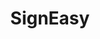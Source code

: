 ---
blog: https://getsigneasy.com/blog
facebook: https://facebook.com/getsigneasy
instagram: https://instagram.com/signeasy
linkedin: https://linkedin.com/company/signeasy
logohandle: getsigneasy
sort: signeasy
title: SignEasy
twitter: https://x.com/getsigneasy
website: https://www.getsigneasy.com/
wikipedia: https://en.wikipedia.org/wiki/SignEasy
youtube: https://youtube.com/getsigneasy
---